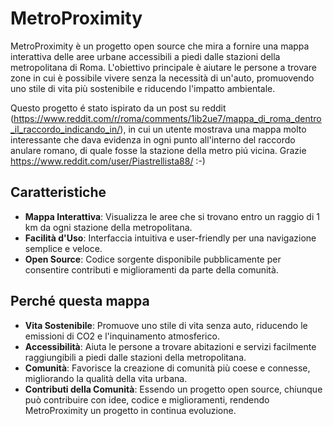 # MetroProximity

MetroProximity è un progetto open source che mira a fornire una mappa interattiva delle aree urbane accessibili a piedi dalle stazioni della metropolitana di Roma. L'obiettivo principale è aiutare le persone a trovare zone in cui è possibile vivere senza la necessità di un'auto, promuovendo uno stile di vita più sostenibile e riducendo l'impatto ambientale.

Questo progetto é stato ispirato da un post su reddit (https://www.reddit.com/r/roma/comments/1ib2ue7/mappa_di_roma_dentro_il_raccordo_indicando_in/), in cui un utente mostrava una mappa molto interessante che dava evidenza in ogni punto all'interno del raccordo anulare romano, di quale fosse la stazione della metro piú vicina. Grazie https://www.reddit.com/user/Piastrellista88/ :-)

## Caratteristiche

- **Mappa Interattiva**: Visualizza le aree che si trovano entro un raggio di 1 km da ogni stazione della metropolitana.
- **Facilità d'Uso**: Interfaccia intuitiva e user-friendly per una navigazione semplice e veloce.
- **Open Source**: Codice sorgente disponibile pubblicamente per consentire contributi e miglioramenti da parte della comunità.

## Perché questa mappa

- **Vita Sostenibile**: Promuove uno stile di vita senza auto, riducendo le emissioni di CO2 e l'inquinamento atmosferico.
- **Accessibilità**: Aiuta le persone a trovare abitazioni e servizi facilmente raggiungibili a piedi dalle stazioni della metropolitana.
- **Comunità**: Favorisce la creazione di comunità più coese e connesse, migliorando la qualità della vita urbana.
- **Contributi della Comunità**: Essendo un progetto open source, chiunque può contribuire con idee, codice e miglioramenti, rendendo MetroProximity un progetto in continua evoluzione.
